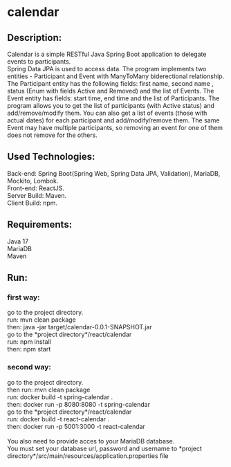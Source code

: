 # calendar
<h2>Description:</h2>
  <div>
  Calendar is a simple RESTful Java Spring Boot application to delegate events to participants.
  </div>
  <div>
  Spring Data JPA is used to access data. The program implements two entities - Participant and Event with ManyToMany biderectional relationship.
The Participant entity has the following fields: first name, second name , status (Enum with fields Active and Removed) and the list of Events.
The Event entity has fields: start time, end time and the list of Participants.
The program allows you to get the list of participants (with Active status) and add/remove/modify them.
You can also get a list of events (those with actual dates) for each participant and add/modify/remove them.
The same Event may have multiple participants, so removing an event for one of them does not remove for the others.
</div>
<h2>Used Technologies:</h2>
 <div>
 Back-end: Spring Boot(Spring Web, Spring Data JPA, Validation), MariaDB, Mockito, Lombok.
  </div>
  <div>
 Front-end: ReactJS.
 </div>
 <div>
  Server Build: Maven.
  </div>
  <div>
 Client Build: npm.
 </div>
 <h2> Requirements:</h2>
 <div> Java 17 </div>
 <div> MariaDB </div>
 <div> Maven </div>
<h2>Run:</h2> 
  <h3>first way:</h3>
  <div>
    <div>go to the project directory.
      <div>run: mvn clean package</div>
      <div>then: java -jar target/calendar-0.0.1-SNAPSHOT.jar</div>
      <div>go to the *project directory*/react/calendar</div>
      <div>run: npm install</div>
      <div>then: npm start</div>
  </div>
  <h3>second way:</h3>
    <div>
    <div>go to the project directory.</div>
    <div>then run: mvn clean package</div>
    <div>run: docker build -t spring-calendar .</div>
    <div>then: docker run  -p 8080:8080 -t spring-calendar</div>
    <div>go to the *project directory*/react/calendar</div>
    <div>run: docker build -t react-calendar .</div>
    <div>then: docker run -p 5001:3000 -t react-calendar</div>
    </div>
   <br/>
  <div>You also need to provide acces to your MariaDB database. </div>
  <div>You must set your database url, password and username to *project directory*/src/main/resources/application.properties file</div>
